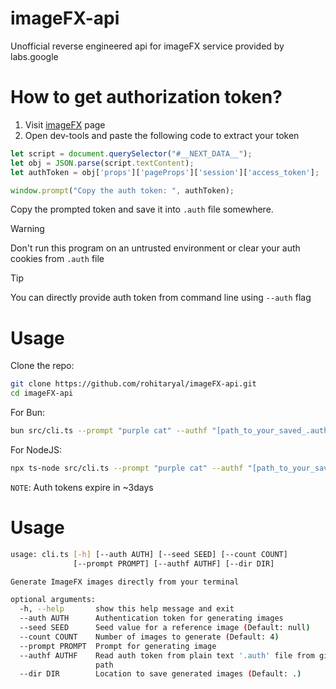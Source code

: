 # imageFX-api
Unofficial reverse engineered api for imageFX service provided by labs.google

# How to get authorization token?
1. Visit [imageFX](https://labs.google/fx/tools/image-fx) page
2. Open dev-tools and paste the following code to extract your token

```javascript
let script = document.querySelector("#__NEXT_DATA__");
let obj = JSON.parse(script.textContent);
let authToken = obj['props']['pageProps']['session']['access_token'];

window.prompt("Copy the auth token: ", authToken);
```

Copy the prompted token and save it into `.auth` file somewhere.

> [!WARNING]
> Don't run this program on an untrusted environment or clear your auth cookies
> from `.auth` file

> [!TIP]
> You can directly provide auth token from command line using `--auth` flag

# Usage
Clone the repo:
```bash
git clone https://github.com/rohitaryal/imageFX-api.git
cd imageFX-api
```

For Bun:
```bash
bun src/cli.ts --prompt "purple cat" --authf "[path_to_your_saved_.auth_file]"
```

For NodeJS:
```bash
npx ts-node src/cli.ts --prompt "purple cat" --authf "[path_to_your_saved_.auth_file]"
```


`NOTE`: Auth tokens expire in ~3days

# Usage
```bash
usage: cli.ts [-h] [--auth AUTH] [--seed SEED] [--count COUNT]
              [--prompt PROMPT] [--authf AUTHF] [--dir DIR]

Generate ImageFX images directly from your terminal

optional arguments:
  -h, --help       show this help message and exit
  --auth AUTH      Authentication token for generating images
  --seed SEED      Seed value for a reference image (Default: null)
  --count COUNT    Number of images to generate (Default: 4)
  --prompt PROMPT  Prompt for generating image
  --authf AUTHF    Read auth token from plain text '.auth' file from given
                   path
  --dir DIR        Location to save generated images (Default: .)

```
